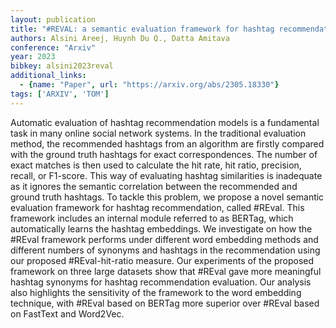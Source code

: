```yaml
---
layout: publication
title: "#REVAL: a semantic evaluation framework for hashtag recommendation"
authors: Alsini Areej, Huynh Du Q., Datta Amitava
conference: "Arxiv"
year: 2023
bibkey: alsini2023reval
additional_links:
  - {name: "Paper", url: "https://arxiv.org/abs/2305.18330"}
tags: ['ARXIV', 'TOM']
---
```

Automatic evaluation of hashtag recommendation models is a fundamental task in
many online social network systems. In the traditional evaluation method, the
recommended hashtags from an algorithm are firstly compared with the ground
truth hashtags for exact correspondences. The number of exact matches is then
used to calculate the hit rate, hit ratio, precision, recall, or F1-score. This
way of evaluating hashtag similarities is inadequate as it ignores the semantic
correlation between the recommended and ground truth hashtags. To tackle this
problem, we propose a novel semantic evaluation framework for hashtag
recommendation, called #REval. This framework includes an internal module
referred to as BERTag, which automatically learns the hashtag embeddings. We
investigate on how the #REval framework performs under different word embedding
methods and different numbers of synonyms and hashtags in the recommendation
using our proposed #REval-hit-ratio measure. Our experiments of the proposed
framework on three large datasets show that #REval gave more meaningful hashtag
synonyms for hashtag recommendation evaluation. Our analysis also highlights the
sensitivity of the framework to the word embedding technique, with #REval based
on BERTag more superior over #REval based on FastText and Word2Vec.
